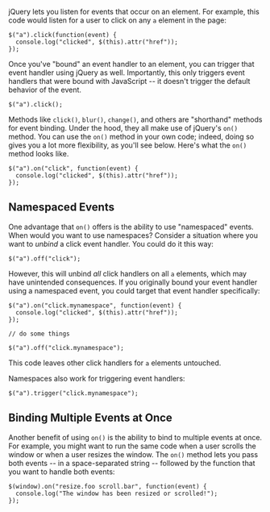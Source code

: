 jQuery lets you listen for events that occur on an element. For example, this
code would listen for a user to click on any `a` element in the page:

    $("a").click(function(event) {
      console.log("clicked", $(this).attr("href"));
    });

Once you've "bound" an event handler to an element, you can trigger that event
handler using jQuery as well. Importantly, this only triggers event handlers
that were bound with JavaScript -- it doesn't trigger the default behavior of
the event.

    $("a").click();

Methods like `click()`, `blur()`, `change()`, and others are "shorthand"
methods for event binding. Under the hood, they all make use of jQuery's `on()`
method. You can use the `on()` method in your own code; indeed, doing so gives
you a lot more flexibility, as you'll see below. Here's what the `on()` method
looks like.

    $("a").on("click", function(event) {
      console.log("clicked", $(this).attr("href"));
    });

## Namespaced Events

One advantage that `on()` offers is the ability to use "namespaced" events.
When would you want to use namespaces? Consider a situation where you want to
*unbind* a click event handler. You could do it this way:

    $("a").off("click");

However, this will unbind *all* click handlers on all `a` elements, which may
have unintended consequences. If you originally bound your event handler using
a namespaced event, you could target that event handler specifically:

    $("a").on("click.mynamespace", function(event) {
      console.log("clicked", $(this).attr("href"));
    });

    // do some things

    $("a").off("click.mynamespace");

This code leaves other click handlers for `a` elements untouched.

Namespaces also work for triggering event handlers:

    $("a").trigger("click.mynamespace");

## Binding Multiple Events at Once

Another benefit of using `on()` is the ability to bind to multiple events at
once. For example, you might want to run the same code when a user scrolls the
window or when a user resizes the window. The `on()` method lets you pass both
events -- in a space-separated string -- followed by the function that you want
to handle both events:

    $(window).on("resize.foo scroll.bar", function(event) {
      console.log("The window has been resized or scrolled!");
    });

